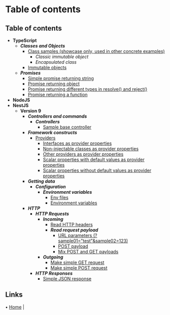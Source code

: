 # Table of contents

## Table of contents

- **TypeScript**
  - ***Classes and Objects***
    - [Class samples (showcase only, used in other concrete examples)](../src/typescript/classes-and-objects/class-samples/)
      - _Classic immutable object_
      - _Encapsulated class_
    - [Immutable objects](../src/typescript/classes-and-objects/immutable-objects)
  - ***Promises***
    - [Simple promise returning string](../src/typescript/promises/01-simple-promise-returning-string)
    - [Promise returning object](../src/typescript/promises/02-promise-returning-object)
    - [Promise returning different types in resolve() and reject()](../src/typescript/promises/03-promise-returning-different-types)
    - [Promise returning a function](../src/typescript/promises/04-promise-returning-function)
- **NodeJS**
- **NestJS**
  - **Version 9**
    - ***Controllers and commands***
      - ***Controllers***
        - [Sample base controller](../src/nestjs/version-9/controllers-and-commands/controllers/sample-base)
    - ***Framework constructs***
      - [Providers](../src/nestjs/version-9/framework-constructs/providers/README.md)
        - [Interfaces as provider properties](../src/nestjs/version-9/framework-constructs/providers/interfaces-as-properties)
        - [Non-injectable classes as provider properties](../src/nestjs/version-9/framework-constructs/providers/non-injectable-classes-as-properties)
        - [Other providers as provider properties](../src/nestjs/version-9/framework-constructs/providers/other-providers-as-properties)
        - [Scalar properties with default values as provider properties](../src/nestjs/version-9/framework-constructs/providers/scalar-properties-default-values)
        - [Scalar properties without default values as provider properties](../src/nestjs/version-9/framework-constructs/providers/scalar-properties-no-default)
    - ***Getting data***
      - ***Configuration***
        - ***Environment variables***
          - [Env files](../src/nestjs/version-9/getting-data/configuration/environment-variables)
          - [Environment variables](../src/nestjs/version-9/getting-data/configuration/environment-variables/environment-variables)
    - ***HTTP***
      - ***HTTP Requests***
        - ***Incoming***
          - [Read HTTP headers](../src/nestjs/version-9/http/http-requests/incoming/http-headers)
          - ***Read request payload***
            - [URL parameters (?sample01="test"&sample02=123)](../src/nestjs/version-9/http/http-requests/incoming/read-request-payload/url-parameters)
            - [POST payload](../src/nestjs/version-9/http/http-requests/incoming/read-request-payload/post-payload)
            - [Mix POST and GET payloads](../src/nestjs/version-9/http/http-requests/incoming/read-request-payload/mix-post-get-payloads)
        - ***Outgoing***
          - [Make simple GET request](../src/nestjs/version-9/http/http-requests/outgoing/make-get-request)
          - [Make simple POST request](../src/nestjs/version-9/http/http-requests/outgoing/make-post-request)
      - ***HTTP Responses***
        - [Simple JSON response](../src/nestjs/version-9/http/http-responses/simple-json-response)

## Links

• [Home](../README.md) |